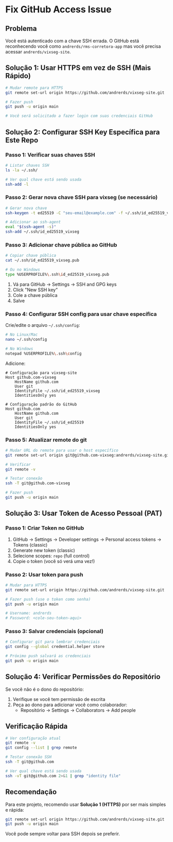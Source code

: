 # Fix GitHub Access Issue

## Problema

Você está autenticado com a chave SSH errada. O GitHub está reconhecendo você como `andrerds/rms-corretora-app` mas você precisa acessar `andrerds/vixseg-site`.

## Solução 1: Usar HTTPS em vez de SSH (Mais Rápido)

```bash
# Mudar remote para HTTPS
git remote set-url origin https://github.com/andrerds/vixseg-site.git

# Fazer push
git push -u origin main

# Você será solicitado a fazer login com suas credenciais GitHub
```

## Solução 2: Configurar SSH Key Específica para Este Repo

### Passo 1: Verificar suas chaves SSH

```bash
# Listar chaves SSH
ls -la ~/.ssh/

# Ver qual chave está sendo usada
ssh-add -l
```

### Passo 2: Gerar nova chave SSH para vixseg (se necessário)

```bash
# Gerar nova chave
ssh-keygen -t ed25519 -C "seu-email@example.com" -f ~/.ssh/id_ed25519_vixseg

# Adicionar ao ssh-agent
eval "$(ssh-agent -s)"
ssh-add ~/.ssh/id_ed25519_vixseg
```

### Passo 3: Adicionar chave pública ao GitHub

```bash
# Copiar chave pública
cat ~/.ssh/id_ed25519_vixseg.pub

# Ou no Windows
type %USERPROFILE%\.ssh\id_ed25519_vixseg.pub
```

1. Vá para GitHub → Settings → SSH and GPG keys
2. Click "New SSH key"
3. Cole a chave pública
4. Salve

### Passo 4: Configurar SSH config para usar chave específica

Crie/edite o arquivo `~/.ssh/config`:

```bash
# No Linux/Mac
nano ~/.ssh/config

# No Windows
notepad %USERPROFILE%\.ssh\config
```

Adicione:

```
# Configuração para vixseg-site
Host github.com-vixseg
    HostName github.com
    User git
    IdentityFile ~/.ssh/id_ed25519_vixseg
    IdentitiesOnly yes

# Configuração padrão do GitHub
Host github.com
    HostName github.com
    User git
    IdentityFile ~/.ssh/id_ed25519
    IdentitiesOnly yes
```

### Passo 5: Atualizar remote do git

```bash
# Mudar URL do remote para usar o host específico
git remote set-url origin git@github.com-vixseg:andrerds/vixseg-site.git

# Verificar
git remote -v

# Testar conexão
ssh -T git@github.com-vixseg

# Fazer push
git push -u origin main
```

## Solução 3: Usar Token de Acesso Pessoal (PAT)

### Passo 1: Criar Token no GitHub

1. GitHub → Settings → Developer settings → Personal access tokens → Tokens (classic)
2. Generate new token (classic)
3. Selecione scopes: `repo` (full control)
4. Copie o token (você só verá uma vez!)

### Passo 2: Usar token para push

```bash
# Mudar para HTTPS
git remote set-url origin https://github.com/andrerds/vixseg-site.git

# Fazer push (use o token como senha)
git push -u origin main

# Username: andrerds
# Password: <cole-seu-token-aqui>
```

### Passo 3: Salvar credenciais (opcional)

```bash
# Configurar git para lembrar credenciais
git config --global credential.helper store

# Próximo push salvará as credenciais
git push -u origin main
```

## Solução 4: Verificar Permissões do Repositório

Se você não é o dono do repositório:

1. Verifique se você tem permissão de escrita
2. Peça ao dono para adicionar você como colaborador:
   - Repositório → Settings → Collaborators → Add people

## Verificação Rápida

```bash
# Ver configuração atual
git remote -v
git config --list | grep remote

# Testar conexão SSH
ssh -T git@github.com

# Ver qual chave está sendo usada
ssh -vT git@github.com 2>&1 | grep "identity file"
```

## Recomendação

Para este projeto, recomendo usar **Solução 1 (HTTPS)** por ser mais simples e rápida:

```bash
git remote set-url origin https://github.com/andrerds/vixseg-site.git
git push -u origin main
```

Você pode sempre voltar para SSH depois se preferir.
